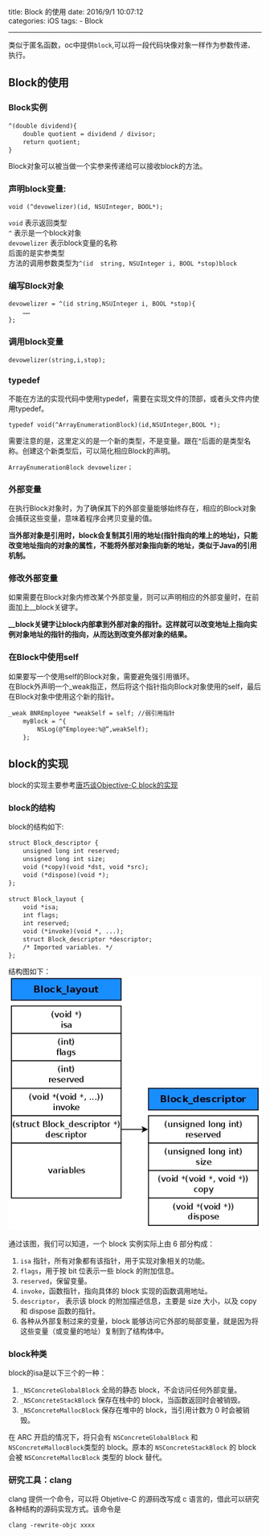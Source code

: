 title: Block 的使用
date: 2016/9/1 10:07:12  
categories: iOS
tags:
	- Block

---

类似于匿名函数，oc中提供`block`,可以将一段代码块像对象一样作为参数传递、执行。

<!--more-->

## Block的使用
### Block实例
```objc
^(double dividend){
	double quotient = dividend / divisor;
	return quotient;
}
```
Block对象可以被当做一个实参来传递给可以接收block的方法。

### 声明block变量:
```objc 
void (^devowelizer)(id, NSUInteger, BOOL*);
```
`void` 表示返回类型  
`^` 表示是一个block对象  
`devowelizer` 表示block变量的名称  
后面的是实参类型  
方法的调用参数类型为`^(id  string, NSUInteger i, BOOL *stop)block`

### 编写Block对象
```objc
devowelizer = ^(id string,NSUInteger i, BOOL *stop){
	……
};
```

### 调用block变量
```objc
devowelizer(string,i,stop);
```
### typedef
不能在方法的实现代码中使用typedef，需要在实现文件的顶部，或者头文件内使用typedef。
```objc
typedef void(^ArrayEnumerationBlock)(id,NSUInteger,BOOL *);
```
需要注意的是，这里定义的是一个新的类型，不是变量。跟在^后面的是类型名称。创建这个新类型后，可以简化相应Block的声明。
```objc
ArrayEnumerationBlock devowelizer；
```

### 外部变量
在执行Block对象时，为了确保其下的外部变量能够始终存在，相应的Block对象会捕获这些变量，意味着程序会拷贝变量的值。

**当外部对象是引用时，block会复制其引用的地址(指针指向的堆上的地址)，只能改变地址指向的对象的属性，不能将外部对象指向新的地址，类似于Java的引用机制。**

### 修改外部变量
如果需要在Block对象内修改某个外部变量，则可以声明相应的外部变量时，在前面加上__block关键字。

**__block关键字让block内部拿到外部对象的指针。这样就可以改变地址上指向实例对象地址的指针的指向，从而达到改变外部对象的结果。**

### 在Block中使用self
如果要写一个使用self的Block对象，需要避免强引用循环。  
在Block外声明一个_weak指正，然后将这个指针指向Block对象使用的self，最后在Block对象中使用这个新的指针。
```objc
_weak BNREmployee *weakSelf = self;	//弱引用指针
	myBlock = ^{
		NSLog(@“Employee:%@”,weakSelf);
	};
```


## block的实现
block的实现主要参考[唐巧谈Objective-C block的实现](http://blog.devtang.com/2013/07/28/a-look-inside-blocks/#)

### block的结构
block的结构如下:
```objc
struct Block_descriptor {
    unsigned long int reserved;
    unsigned long int size;
    void (*copy)(void *dst, void *src);
    void (*dispose)(void *);
};

struct Block_layout {
    void *isa;
    int flags;
    int reserved;
    void (*invoke)(void *, ...);
    struct Block_descriptor *descriptor;
    /* Imported variables. */
};
```

结构图如下：
![block结构图](https://github.com/zhang759740844/MyImgs/blob/master/MyBlog/block_struct.jpg?raw=true)

通过该图，我们可以知道，一个 block 实例实际上由 6 部分构成：
1. `isa` 指针，所有对象都有该指针，用于实现对象相关的功能。
2. `flags`，用于按 bit 位表示一些 block 的附加信息。
3. `reserved`，保留变量。
4. `invoke`，函数指针，指向具体的 block 实现的函数调用地址。
5. `descriptor`， 表示该 block 的附加描述信息，主要是 size 大小，以及 copy 和 dispose 函数的指针。
6. 各种从外部复制过来的变量，block 能够访问它外部的局部变量，就是因为将这些变量（或变量的地址）复制到了结构体中。

### block种类
block的isa是以下三个的一种：
1. `_NSConcreteGlobalBlock` 全局的静态 block，不会访问任何外部变量。
2. `_NSConcreteStackBlock` 保存在栈中的 block，当函数返回时会被销毁。
3. `_NSConcreteMallocBlock` 保存在堆中的 block，当引用计数为 0 时会被销毁。

在 ARC 开启的情况下，将只会有 `NSConcreteGlobalBlock` 和 `NSConcreteMallocBlock`类型的 block。原本的 `NSConcreteStackBlock` 的 block 会被 `NSConcreteMallocBlock` 类型的 block 替代。

### 研究工具：clang
clang 提供一个命令，可以将 Objetive-C 的源码改写成 c 语言的，借此可以研究各种结构的源码实现方式。该命令是
```objc
clang -rewrite-objc xxxx
```
